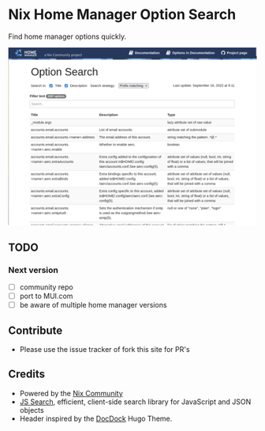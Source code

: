 # Nix Home Manager Option Search

Find home manager options quickly.

![](images/homemanageroptionsearch.gif)

## TODO

### Next version

- [ ] community repo
- [ ] port to MUI.com
- [ ] be aware of multiple home manager versions

## Contribute

- Please use the issue tracker of fork this site for PR's

## Credits

- Powered by the [Nix Community](https://nix-community.org/)
- [JS Search](https://github.com/bvaughn/js-search), efficient, client-side search library for JavaScript and JSON objects
- Header inspired by the [DocDock](https://docdock.vjeantet.fr/) Hugo Theme.
